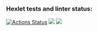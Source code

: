 ### Hexlet tests and linter status:
[![Actions Status](https://github.com/anetnovo/fullstack-javascript-project-46/workflows/hexlet-check/badge.svg)](https://github.com/anetnovo/fullstack-javascript-project-46/actions)
<a href="https://codeclimate.com/github/anetnovo/fullstack-javascript-project-46/maintainability"><img src="https://api.codeclimate.com/v1/badges/3993a56f225c7ea466f8/maintainability" /></a>
<a href="https://codeclimate.com/github/anetnovo/fullstack-javascript-project-46/test_coverage"><img src="https://api.codeclimate.com/v1/badges/3993a56f225c7ea466f8/test_coverage" /></a>
